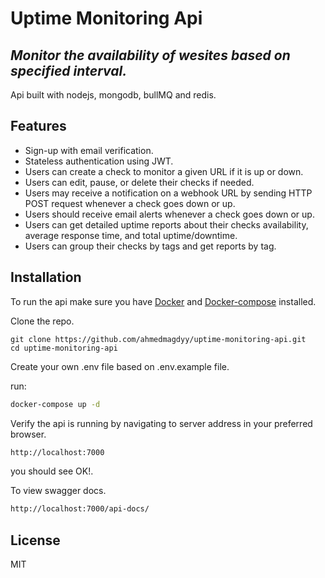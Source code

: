 # Uptime Monitoring Api
## _Monitor the availability of wesites based on specified interval._

Api built with nodejs, mongodb, bullMQ and redis.

## Features

- Sign-up with email verification.
- Stateless authentication using JWT.
- Users can create a check to monitor a given URL if it is up or down.
- Users can edit, pause, or delete their checks if needed.
- Users may receive a notification on a webhook URL by sending HTTP POST request whenever a check goes down or up.
- Users should receive email alerts whenever a check goes down or up.
- Users can get detailed uptime reports about their checks availability, average response time, and total uptime/downtime.
- Users can group their checks by tags and get reports by tag.

## Installation

To run the api make sure you have [Docker](https://docs.docker.com/get-docker/) and [Docker-compose](https://docs.docker.com/compose/install/) installed.

Clone the repo.
```
git clone https://github.com/ahmedmagdyy/uptime-monitoring-api.git
cd uptime-monitoring-api
```
Create your own .env file based on .env.example file.

run:
```sh
docker-compose up -d
```

Verify the api is running by navigating to server address in your preferred browser.

```sh
http://localhost:7000
```
you should see OK!.



To view swagger docs.
```sh
http://localhost:7000/api-docs/
```

## License

MIT